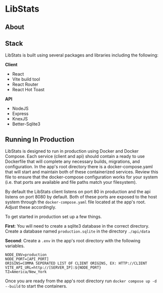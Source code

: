 # LibStats

## About

## Stack

LibStats is built using several packages and libraries including the following:

**Client**

- React
- Vite build tool
- React Router
- React Hot Toast

**API**

- NodeJS
- Express
- KnexJS
- Better-Sqlite3

## Running In Production

LibStats is designed to run in production using Docker and Docker Compose. Each service (client and api) should contain a ready to use Dockerfile that will complete any necessary builds, migrations, and configuration. In the app's root directory there is a docker-compose.yaml that will start and maintain both of these containerized services. Review this file to ensure that the docker-compose configuration works for your system (i.e. that ports are available and file paths match your filesystem).

By default the LibStats client listens on port 80 in production and the api listens on port 8080 by default. Both of these ports are exposed to the host system through the `docker-compose.yaml` file located at the app's root. Adjust these accordingly.

To get started in production set up a few things.

**First**: You will need to create a sqlite3 database in the correct directory. Create a database named `production.sqlite` in the directory `./api/data`

**Second**: Create a `.env` in the app's root directory with the following variables.

```
NODE_ENV=production
NODE_PORT=[API_PORT]
ORIGINS=COMMA SEPERATED LIST OF CLIENT ORIGINS, EX: HTTP://CLIENT
VITE_API_URL=http://[SERVER_IP]:${NODE_PORT}
TZ=America/New_York
```

Once you are ready from the app's root directory run `docker compose up -d --build` to start the containers.
